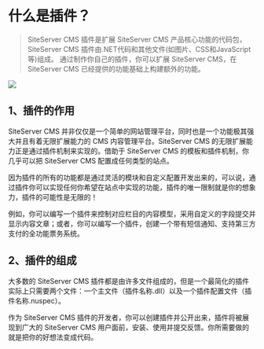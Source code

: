 # 什么是插件？

> SiteServer CMS 插件是扩展 SiteServer CMS 产品核心功能的代码包，SiteServer CMS 插件由.NET代码和其他文件(如图片、CSS和JavaScript等)组成。
通过制作你自己的插件，你可以扩展 SiteServer CMS，在 SiteServer CMS 已经提供的功能基础上构建额外的功能。

![](/assets/211.jpg)

## 1、插件的作用

SiteServer CMS 并非仅仅是一个简单的网站管理平台，同时也是一个功能极其强大并且有着无限扩展能力的 CMS 内容管理平台。SiteServer CMS 的无限扩展能力正是通过插件机制来实现的。借助于 SiteServer CMS 的模板和插件机制，你几乎可以把 SiteServer CMS 配置成任何类型的站点。

因为插件的所有的功能都是通过灵活的模块和自定义配置开发出来的，可以说，通过插件你可以实现任何你希望在站点中实现的功能，插件的唯一限制就是你的想象力，插件的可能性是无限的！

例如，你可以编写一个插件来控制对应栏目的内容模型，采用自定义的字段提交并显示内容文章；或者，你可以编写一个插件，创建一个带有短信通知、支持第三方支付的全功能票务系统。

## 2、插件的组成

大多数的 SiteServer CMS 插件都是由许多文件组成的，但是一个最简化的插件实际上只需要两个文件：一个主文件（插件名称.dll）以及一个插件配置文件（插件名称.nuspec）。

作为 SiteServer CMS 插件的开发者，你可以创建插件并公开出来，插件将被展现到广大的 SiteServer CMS 用户面前，安装、使用并提交反馈。你所需要做的就是把你的好想法变成代码。

